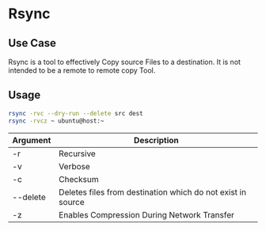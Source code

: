 # Rsync

## Use Case
Rsync is a tool to effectively Copy source Files to a destination. It is not intended to be a remote to remote copy Tool.

## Usage 
```bash
rsync -rvc --dry-run --delete src dest
rsync -rvcz ~ ubuntu@host:~
```  
|Argument|Description|
|---|---|
|-r| Recursive |
|-v| Verbose |
|-c| Checksum |
|--delete | Deletes files from destination which do not exist in source |
|-z|Enables Compression During Network Transfer| 
